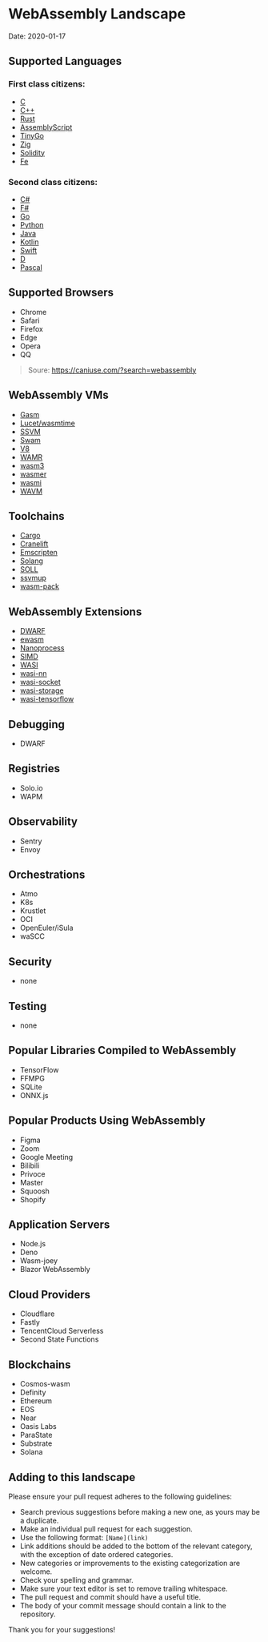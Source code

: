 # WebAssembly Landscape

Date: 2020-01-17


## Supported Languages


### First class citizens:

* [C](http://www.open-std.org/jtc1/sc22/wg14/)
* [C++](https://isocpp.org/)
* [Rust](https://github.com/rust-lang/rust) 
* [AssemblyScript](https://github.com/AssemblyScript/assemblyscript)
* [TinyGo](https://github.com/tinygo-org/tinygo)
* [Zig](https://github.com/ziglang/zig)
* [Solidity](https://github.com/ethereum/solidity)
* [Fe](https://github.com/ethereum/fe)

### Second class citizens:

* [C#](https://docs.microsoft.com/en-us/dotnet/csharp/programming-guide/)
* [F#](https://fsharp.org/)
* [Go](https://github.com/golang/go)
* [Python](https://github.com/python)
* [Java]()
* [Kotlin](https://github.com/JetBrains/kotlin)
* [Swift](https://github.com/apple/swift)
* [D](https://dlang.org/)
* [Pascal](http://www.pascal-programming.info/)


## Supported Browsers

* Chrome
* Safari
* Firefox
* Edge
* Opera
* QQ 

> Soure: https://caniuse.com/?search=webassembly 

## WebAssembly VMs
* [Gasm](https://github.com/mathetake/gasm)
* [Lucet/wasmtime](https://github.com/bytecodealliance/lucet)
* [SSVM](https://github.com/second-state/SSVM)
* [Swam](https://github.com/satabin/swam)
* [V8](https://github.com/v8/v8)
* [WAMR](https://github.com/bytecodealliance/wasm-micro-runtime)
* [wasm3](https://github.com/wasm3/wasm3)
* [wasmer](https://github.com/wasmerio/wasmer)
* [wasmi](https://github.com/paritytech/wasmi)
* [WAVM](https://github.com/WAVM/WAVM)

## Toolchains
* [Cargo](https://github.com/rust-lang/cargo)
* [Cranelift](https://github.com/bytecodealliance/cranelift)
* [Emscripten](https://github.com/emscripten-core/emscripten)
* [Solang](https://github.com/hyperledger-labs/solang)
* [SOLL](https://github.com/second-state/SOLL)
* [ssvmup](https://github.com/second-state/ssvmup)
* [wasm-pack](https://github.com/rustwasm/wasm-pack)

## WebAssembly Extensions

* [DWARF](https://lucumr.pocoo.org/2020/11/30/how-to-wasm-dwarf/)
* [ewasm](https://github.com/ewasm)
* [Nanoprocess](https://bytecodealliance.org/articles/1-year-update)
* [SIMD](https://github.com/WebAssembly/simd)
* [WASI](https://wasi.dev/)
* [wasi-nn](https://github.com/WebAssembly/wasi-nn)
* [wasi-socket](https://radu-matei.com/blog/towards-sockets-networking-wasi/)
* [wasi-storage](https://github.com/second-state/ssvm-napi-extensions)
* [wasi-tensorflow](https://github.com/second-state/ssvm-napi-extensions)

## Debugging
* DWARF

## Registries
* Solo.io
* WAPM

## Observability
* Sentry
* Envoy

## Orchestrations
* Atmo
* K8s
* Krustlet
* OCI
* OpenEuler/iSula
* waSCC

## Security
* none

## Testing
* none

## Popular Libraries Compiled to WebAssembly
* TensorFlow
* FFMPG
* SQLite
* ONNX.js

## Popular Products Using WebAssembly
* Figma
* Zoom
* Google Meeting
* Bilibili
* Privoce
* Master
* Squoosh
* Shopify

## Application Servers
* Node.js
* Deno
* Wasm-joey
* Blazor WebAssembly

## Cloud Providers
* Cloudflare
* Fastly
* TencentCloud Serverless
* Second State Functions

## Blockchains
* Cosmos-wasm
* Definity
* Ethereum
* EOS
* Near
* Oasis Labs
* ParaState
* Substrate 
* Solana


## Adding to this landscape

Please ensure your pull request adheres to the following guidelines:

- Search previous suggestions before making a new one, as yours may be a duplicate.
- Make an individual pull request for each suggestion.
- Use the following format: `[Name](link)`
- Link additions should be added to the bottom of the relevant category, with the exception of date ordered categories.
- New categories or improvements to the existing categorization are welcome.
- Check your spelling and grammar.
- Make sure your text editor is set to remove trailing whitespace.
- The pull request and commit should have a useful title.
- The body of your commit message should contain a link to the repository.

Thank you for your suggestions!
